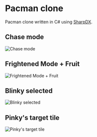 # Pacman clone

Pacman clone written in C# using [SharpDX](http://sharpdx.org/).

## Chase mode
![Chase mode](https://i.imgur.com/Yh43cq0.png)

## Frightened Mode + Fruit
![Frightened Mode + Fruit](https://i.imgur.com/Ynx6vCq.png)

## Blinky selected
![Blinky selected](https://i.imgur.com/2cq5ISk.png)

## Pinky's target tile
![Pinky's target tile](https://i.imgur.com/Yqz5SB4g.png)
